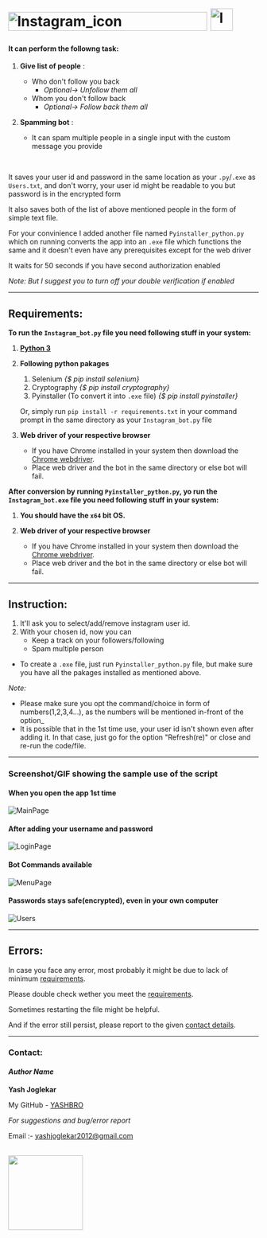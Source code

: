 # <img src="https://text2image.com/user_images/202009/text2image_L5534352_20200906_180953.png" alt="Instagram_icon" width="400"  height="38"> <img src="https://upload.wikimedia.org/wikipedia/commons/thumb/e/e7/Instagram_logo_2016.svg/1200px-Instagram_logo_2016.svg.png" alt="Instagram_icon" width="45"  height="45">



#### It can perform the followng task:

1. **Give list of people** :
	- Who don't follow you back 
		- _Optional-> Unfollow them all_
	- Whom you don't follow back 
		- _Optional-> Follow back them all_


2. **Spamming bot** :
	- It can spam multiple people in a single input with the custom message you provide

<br/>

It saves your user id and password in the same location as your `.py`/`.exe` as `Users.txt`, and don't worry, your user id might be readable to you but password is in the encrypted form

It also saves both of the list of above mentioned people in the form of simple text file.

For your convinience I added another file named `Pyinstaller_python.py` which on running converts the app into an `.exe` file which functions the same and it doesn't even have any prerequisites except for the web driver

It waits for 50 seconds if you have second authorization enabled

*Note: But I suggest you to turn off your double verification if enabled*




-----------------
## Requirements:


**To run the `Instagram_bot.py` file you need following stuff in your system:**

1. **[Python 3](https://www.python.org/downloads)**

2. **Following python pakages**
    1. Selenium *{$ pip install selenium}*
    2. Cryptography *{$ pip install cryptography}*
    3. Pyinstaller (To convert it into `.exe` file) *{$ pip install pyinstaller}*
    
    Or, simply run `pip install -r requirements.txt` in your command prompt in the same directory as your `Instagram_bot.py` file

3. **Web driver of your respective browser**
    - If you have Chrome installed in your system then download the [Chrome webdriver](https://chromedriver.chromium.org/downloads).
	- Place web driver and the bot in the same directory or else bot will fail.

**After conversion by running `Pyinstaller_python.py`, yo run the `Instagram_bot.exe` file you need following stuff in your system:**

1. **You should have the `x64` bit OS.**

2. **Web driver of your respective browser**
    - If you have Chrome installed in your system then download the [Chrome webdriver](https://chromedriver.chromium.org/downloads).
	- Place web driver and the bot in the same directory or else bot will fail.


---------------
## Instruction:


1. It'll ask you to select/add/remove instagram user id.
2. With your chosen id, now you can 
	- Keep a track on your followers/following
	- Spam multiple person
- To create a `.exe` file, just run `Pyinstaller_python.py` file, but make sure you have all the pakages installed as mentioned above.
		
_Note:_
- Please make sure you opt the command/choice in form of numbers(1,2,3,4...), as the numbers will be mentioned in-front of the option_
- It is possible that in the 1st time use, your user id isn't shown even after adding it. In that case, just go for the option "Refresh(re)" or close and re-run the code/file.


---------------



### Screenshot/GIF showing the sample use of the script

#### When you open the app 1st time

<img src="/Screenshots/MainPage.PNG" alt="MainPage">

#### After adding your username and password

<img src="/Screenshots/LoginPage.png" alt="LoginPage">

#### Bot Commands available

<img src="/Screenshots/MenuPage.png" alt="MenuPage">

#### Passwords stays safe(encrypted), even in your own computer

<img src="/Screenshots/Users.png" alt="Users">
	

-------------
## Errors:

In case you face any error, most probably it might be due to lack of minimum [requirements](https://github.com/YASHBRO/Instagram-Bot#requirements).

Please double check wether you meet the [requirements](https://github.com/YASHBRO/Instagram-Bot#requirements).

Sometimes restarting the file might be helpful.

And if the error still persist, please report to the given [contact details](https://github.com/YASHBRO/Instagram-Bot#contact).



-------------
### Contact:

#### *Author Name*

**Yash Joglekar**

My GitHub - [YASHBRO](https://github.com/YASHBRO) 


_For suggestions and bug/error report_
	
Email :- yashjoglekar2012@gmail.com

<br/>

<img width="150px" src="https://sdk.bitmoji.com/render/panel/b6dbf504-c36d-498c-acf9-c7350b749221-23c927d9-4799-4bc6-9129-0d51a8a995de-v1.png?transparent=1&palette=1">
